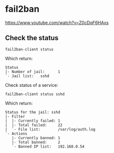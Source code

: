 # fail2ban

https://www.youtube.com/watch?v=Z0cDqF6HAxs

## Check the status

    fail2ban-client status

Which return:

```
Status
|- Number of jail:      1
`- Jail list:   sshd
```

Check status of a service:

    fail2ban-client status sshd

Which return:

```
Status for the jail: sshd
|- Filter
|  |- Currently failed: 1
|  |- Total failed:     22
|  `- File list:        /var/log/auth.log
`- Actions
   |- Currently banned: 1
   |- Total banned:     2
   `- Banned IP list:   192.168.0.54
```
